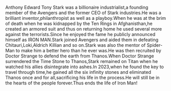 Anthony Edward Tony Stark was a billionaire industrialist,a founding member of the Avengers and the former CEO of Stark industries.He was a brilliant inventor,philanthropist as well as a playboy.When he was at the brim of death when he was kidnapped by the Ten Rings in Afghanisthan,he created an armored suit and thus on returning home he used several more  against the terrorists.Since he enjoyed the fame he publicly announced himself as IRON MAN.Stark joined Avengers and aided them in defeating Chitauri,Loki,Aldrich Killian and so on.Stark was also the mentor of Spider-Man to make him a better hero than he ever was.He was then recruited by Doctor Strange to defend the earth from Thanos.When Doctor Strange surrendered the Time Stone to Thanos,Stark remained on Titan when he watched his allies disintegrate into ashes.In 2023,when he found the key to travel through time,he gained all the six infinity stones and eliminated Thanos once and for all,sacrificing his life in the process.He will still be in the hearts of the people forever.Thus ends the life of Iron Man!
